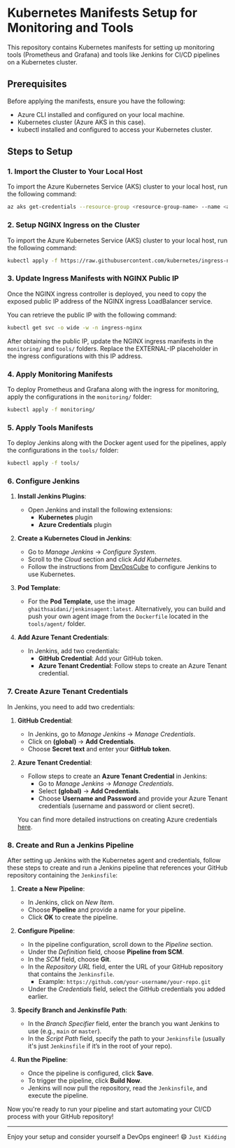 # Kubernetes Manifests Setup for Monitoring and Tools

This repository contains Kubernetes manifests for setting up monitoring tools (Prometheus and Grafana) and tools like Jenkins for CI/CD pipelines on a Kubernetes cluster.

## Prerequisites

Before applying the manifests, ensure you have the following:

- Azure CLI installed and configured on your local machine.
- Kubernetes cluster (Azure AKS in this case).
- kubectl installed and configured to access your Kubernetes cluster.

## Steps to Setup

### 1. Import the Cluster to Your Local Host

To import the Azure Kubernetes Service (AKS) cluster to your local host, run the following command:

```bash
az aks get-credentials --resource-group <resource-group-name> --name <aks-name>
```

### 2. Setup NGINX Ingress on the Cluster

To import the Azure Kubernetes Service (AKS) cluster to your local host, run the following command:

```bash
kubectl apply -f https://raw.githubusercontent.com/kubernetes/ingress-nginx/controller-v1.12.0-beta.0/deploy/static/provider/cloud/deploy.yaml
```

### 3. Update Ingress Manifests with NGINX Public IP

Once the NGINX ingress controller is deployed, you need to copy the exposed public IP address of the NGINX ingress LoadBalancer service.

You can retrieve the public IP with the following command:

```bash
kubectl get svc -o wide -w -n ingress-nginx
```

After obtaining the public IP, update the NGINX ingress manifests in the `monitoring/` and `tools/` folders. Replace the EXTERNAL-IP placeholder in the ingress configurations with this IP address.

### 4. Apply Monitoring Manifests

To deploy Prometheus and Grafana along with the ingress for monitoring, apply the configurations in the `monitoring/` folder:

```bash
kubectl apply -f monitoring/
```

### 5. Apply Tools Manifests

To deploy Jenkins along with the Docker agent used for the pipelines, apply the configurations in the `tools/` folder:

```bash
kubectl apply -f tools/
```

### 6. Configure Jenkins

1. **Install Jenkins Plugins**:
   - Open Jenkins and install the following extensions:
     - **Kubernetes** plugin
     - **Azure Credentials** plugin

2. **Create a Kubernetes Cloud in Jenkins**:
   - Go to *Manage Jenkins* → *Configure System*.
   - Scroll to the *Cloud* section and click *Add Kubernetes*.
   - Follow the instructions from [DevOpsCube](https://devopscube.com/jenkins-build-agents-kubernetes/) to configure Jenkins to use Kubernetes.

3. **Pod Template**:
   - For the **Pod Template**, use the image `ghaithsaidani/jenkinsagent:latest`. Alternatively, you can build and push your own agent image from the `Dockerfile` located in the `tools/agent/` folder.

4. **Add Azure Tenant Credentials**:
   - In Jenkins, add two credentials:
     - **GitHub Credential**: Add your GitHub token.
     - **Azure Tenant Credential**: Follow steps to create an Azure Tenant credential.

### 7. Create Azure Tenant Credentials

In Jenkins, you need to add two credentials:

1. **GitHub Credential**:
   - In Jenkins, go to *Manage Jenkins* → *Manage Credentials*.
   - Click on **(global)** → **Add Credentials**.
   - Choose **Secret text** and enter your **GitHub token**.

2. **Azure Tenant Credential**:
   - Follow steps to create an **Azure Tenant Credential** in Jenkins:
     - Go to *Manage Jenkins* → *Manage Credentials*.
     - Select **(global)** → **Add Credentials**.
     - Choose **Username and Password** and provide your Azure Tenant credentials (username and password or client secret).

   You can find more detailed instructions on creating Azure credentials [here](https://docs.microsoft.com/en-us/azure/azure-resource-manager/management/azure-subscription-service-principal).

### 8. Create and Run a Jenkins Pipeline

After setting up Jenkins with the Kubernetes agent and credentials, follow these steps to create and run a Jenkins pipeline that references your GitHub repository containing the `Jenkinsfile`:

1. **Create a New Pipeline**:
   - In Jenkins, click on *New Item*.
   - Choose **Pipeline** and provide a name for your pipeline.
   - Click **OK** to create the pipeline.

2. **Configure Pipeline**:
   - In the pipeline configuration, scroll down to the *Pipeline* section.
   - Under the *Definition* field, choose **Pipeline from SCM**.
   - In the *SCM* field, choose **Git**.
   - In the *Repository URL* field, enter the URL of your GitHub repository that contains the `Jenkinsfile`.
     - Example: `https://github.com/your-username/your-repo.git`
   - Under the *Credentials* field, select the GitHub credentials you added earlier.

3. **Specify Branch and Jenkinsfile Path**:
   - In the *Branch Specifier* field, enter the branch you want Jenkins to use (e.g., `main` or `master`).
   - In the *Script Path* field, specify the path to your `Jenkinsfile` (usually it's just `Jenkinsfile` if it’s in the root of your repo).

4. **Run the Pipeline**:
   - Once the pipeline is configured, click **Save**.
   - To trigger the pipeline, click **Build Now**.
   - Jenkins will now pull the repository, read the `Jenkinsfile`, and execute the pipeline.

Now you're ready to run your pipeline and start automating your CI/CD process with your GitHub repository!

---

Enjoy your setup and consider yourself a DevOps engineer! 😄 `Just Kidding`



